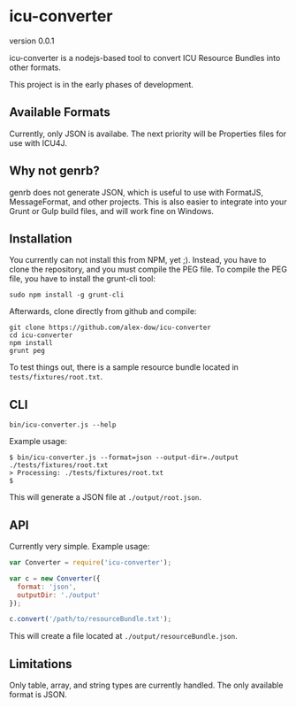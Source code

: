# icu-converter
version 0.0.1

icu-converter is a nodejs-based tool to convert ICU Resource Bundles into other formats.

This project is in the early phases of development.

## Available Formats

Currently, only JSON is availabe. The next priority will be Properties files for use with ICU4J.

## Why not genrb?

genrb does not generate JSON, which is useful to use with FormatJS, MessageFormat, and other projects. This is also easier to integrate into your Grunt or Gulp build files, and will work fine on Windows.

## Installation

You currently can not install this from NPM, yet ;). Instead, you have to clone the repository, and you must compile the PEG file. To compile the PEG file, you have to install the grunt-cli tool:

```
sudo npm install -g grunt-cli
```

Afterwards, clone directly from github and compile:

```
git clone https://github.com/alex-dow/icu-converter
cd icu-converter
npm install
grunt peg
```

To test things out, there is a sample resource bundle located in `tests/fixtures/root.txt`.

## CLI

```
bin/icu-converter.js --help
```

Example usage:

```
$ bin/icu-converter.js --format=json --output-dir=./output ./tests/fixtures/root.txt 
> Processing: ./tests/fixtures/root.txt
$
```

This will generate a JSON file at `./output/root.json`.

## API

Currently very simple. Example usage:

```javascript
var Converter = require('icu-converter');

var c = new Converter({
  format: 'json',
  outputDir: './output'
});

c.convert('/path/to/resourceBundle.txt');
```

This will create a file located at `./output/resourceBundle.json`.

## Limitations

Only table, array, and string types are currently handled.
The only available format is JSON.


